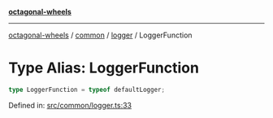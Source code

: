 [**octagonal-wheels**](../../../README.md)

***

[octagonal-wheels](../../../modules.md) / [common](../../README.md) / [logger](../README.md) / LoggerFunction

# Type Alias: LoggerFunction

```ts
type LoggerFunction = typeof defaultLogger;
```

Defined in: [src/common/logger.ts:33](https://github.com/vrtmrz/octagonal-wheels/blob/main/src/common/logger.ts#L33)
